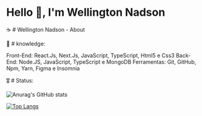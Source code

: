 # Hello 🖖, I'm Wellington Nadson

☕ # Wellington Nadson - About


🎯 # knowledge:

Front-End: React.Js, Next.Js, JavaScript, TypeScript, Html5 e Css3
Back-End: Node.JS, JavaScript, TypeScript e MongoDB
Ferramentas: Git, GitHub, Npm, Yarn, Figma e Insomnia
  
🎖️ # Status:


![Anurag's GitHub stats](https://github-readme-stats.vercel.app/api?username=wellingtonnadson1&theme=dark&show_icons=true)

[![Top Langs](https://github-readme-stats.vercel.app/api/top-langs/?username=wellingtonnadson1&layout=compact)](https://github.com/WellingtonNadson1/wellingtonnadson)
